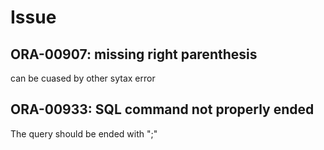 # Issue

## ORA-00907: missing right parenthesis
can be cuased by other sytax error

## ORA-00933: SQL command not properly ended
The query should be ended with ";"
